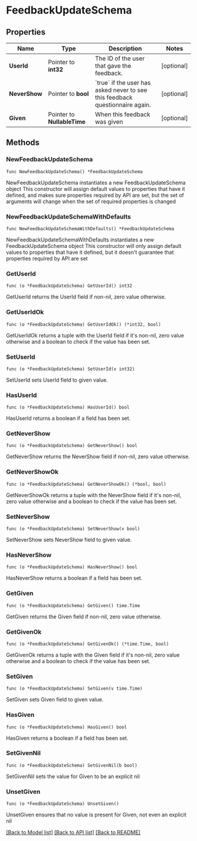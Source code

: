 # FeedbackUpdateSchema

## Properties

Name | Type | Description | Notes
------------ | ------------- | ------------- | -------------
**UserId** | Pointer to **int32** | The ID of the user that gave the feedback. | [optional] 
**NeverShow** | Pointer to **bool** | &#x60;true&#x60; if the user has asked never to see this feedback questionnaire again. | [optional] 
**Given** | Pointer to **NullableTime** | When this feedback was given | [optional] 

## Methods

### NewFeedbackUpdateSchema

`func NewFeedbackUpdateSchema() *FeedbackUpdateSchema`

NewFeedbackUpdateSchema instantiates a new FeedbackUpdateSchema object
This constructor will assign default values to properties that have it defined,
and makes sure properties required by API are set, but the set of arguments
will change when the set of required properties is changed

### NewFeedbackUpdateSchemaWithDefaults

`func NewFeedbackUpdateSchemaWithDefaults() *FeedbackUpdateSchema`

NewFeedbackUpdateSchemaWithDefaults instantiates a new FeedbackUpdateSchema object
This constructor will only assign default values to properties that have it defined,
but it doesn't guarantee that properties required by API are set

### GetUserId

`func (o *FeedbackUpdateSchema) GetUserId() int32`

GetUserId returns the UserId field if non-nil, zero value otherwise.

### GetUserIdOk

`func (o *FeedbackUpdateSchema) GetUserIdOk() (*int32, bool)`

GetUserIdOk returns a tuple with the UserId field if it's non-nil, zero value otherwise
and a boolean to check if the value has been set.

### SetUserId

`func (o *FeedbackUpdateSchema) SetUserId(v int32)`

SetUserId sets UserId field to given value.

### HasUserId

`func (o *FeedbackUpdateSchema) HasUserId() bool`

HasUserId returns a boolean if a field has been set.

### GetNeverShow

`func (o *FeedbackUpdateSchema) GetNeverShow() bool`

GetNeverShow returns the NeverShow field if non-nil, zero value otherwise.

### GetNeverShowOk

`func (o *FeedbackUpdateSchema) GetNeverShowOk() (*bool, bool)`

GetNeverShowOk returns a tuple with the NeverShow field if it's non-nil, zero value otherwise
and a boolean to check if the value has been set.

### SetNeverShow

`func (o *FeedbackUpdateSchema) SetNeverShow(v bool)`

SetNeverShow sets NeverShow field to given value.

### HasNeverShow

`func (o *FeedbackUpdateSchema) HasNeverShow() bool`

HasNeverShow returns a boolean if a field has been set.

### GetGiven

`func (o *FeedbackUpdateSchema) GetGiven() time.Time`

GetGiven returns the Given field if non-nil, zero value otherwise.

### GetGivenOk

`func (o *FeedbackUpdateSchema) GetGivenOk() (*time.Time, bool)`

GetGivenOk returns a tuple with the Given field if it's non-nil, zero value otherwise
and a boolean to check if the value has been set.

### SetGiven

`func (o *FeedbackUpdateSchema) SetGiven(v time.Time)`

SetGiven sets Given field to given value.

### HasGiven

`func (o *FeedbackUpdateSchema) HasGiven() bool`

HasGiven returns a boolean if a field has been set.

### SetGivenNil

`func (o *FeedbackUpdateSchema) SetGivenNil(b bool)`

 SetGivenNil sets the value for Given to be an explicit nil

### UnsetGiven
`func (o *FeedbackUpdateSchema) UnsetGiven()`

UnsetGiven ensures that no value is present for Given, not even an explicit nil

[[Back to Model list]](../README.md#documentation-for-models) [[Back to API list]](../README.md#documentation-for-api-endpoints) [[Back to README]](../README.md)


